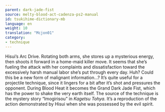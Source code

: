 ```yaml
---
parent: dark-jade-fist
source: melty-blood-act-cadenza-ps2-manual
id: tsukihime-dictionary-mb
language: en
weight: 10
translation: "Mcjon01"
category:
- technique
---
```


Hisui’s Arc Drive. Rotating both arms, she stores up a mysterious energy, then shoots it forward in a home-maid killer move. It seems that she’s fueling the attack with her complaints and dissatisfaction toward the excessively harsh manual labor she’s put through every day. Huh? Could this be a new form of malignant information…?
It’s quite useful for a projectile technique, since it lingers for a bit after it’s shot and pressures the opponent. During Blood Heat it becomes the Grand Dark Jade Fist, which has the power to shake the very earth itself.
The source of the technique is the mystery story “Imogirisou” in *Kagetsu Tohya*. It’s a reproduction of the action demonstrated by Hisui when she was possessed by the evil spirit.
